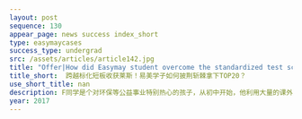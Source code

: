 ```yaml
---
layout: post
sequence: 130
appear_page: news success index_short
type: easymaycases
success_type: undergrad
src: /assets/articles/article142.jpg
title: "Offer|How did Easymay student overcome the standardized test score barrier and get into TOP20 Rice University?"
title_short:  跨越标化短板收获莱斯！易美学子如何披荆斩棘拿下TOP20？
use_short_title: nan
description: F同学是个对环保等公益事业特别热心的孩子，从初中开始，他利用大量的课外时间去参加社区义工、回收旧衣服旧书捐赠。高中期间，利用暑假，他去非洲参加当地的环保公益项目、并成立了自己的义工小团队，去植树、去清理河道里的垃圾、在社区宣传垃圾分类，开展了种种活动。在第一次的对话中，他对环保的热爱和专注给易美的老师留下了深刻印象。
year: 2017
---
```



